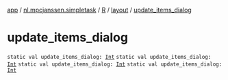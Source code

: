 [app](../../../index.md) / [nl.mpcjanssen.simpletask](../../index.md) / [R](../index.md) / [layout](index.md) / [update_items_dialog](.)

# update_items_dialog

`static val update_items_dialog: `[`Int`](https://kotlinlang.org/api/latest/jvm/stdlib/kotlin/-int/index.html)
`static val update_items_dialog: `[`Int`](https://kotlinlang.org/api/latest/jvm/stdlib/kotlin/-int/index.html)
`static val update_items_dialog: `[`Int`](https://kotlinlang.org/api/latest/jvm/stdlib/kotlin/-int/index.html)
`static val update_items_dialog: `[`Int`](https://kotlinlang.org/api/latest/jvm/stdlib/kotlin/-int/index.html)